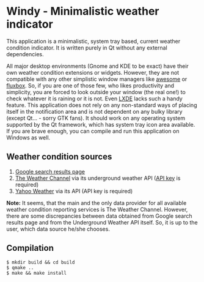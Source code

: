 Windy - Minimalistic weather indicator
======================================

This application is a minimalistic, system tray based, current weather condition indicator. It is
written purely in Qt without any external dependencies.

All major desktop environments (Gnome and KDE to be exact) have their own weather condition
extensions or widgets. However, they are not compatible with any other simplistic window managers
like [awesome](http://awesome.naquadah.org/) or [fluxbox](http://fluxbox.org/). So, if you are one
of those few, who likes productivity and simplicity, you are forced to look outside your window
(the real one!) to check whatever it is raining or it is not. Even [LXDE](http://lxde.org/) lacks
such a handy feature. This application does not rely on any non-standard ways of placing itself in
the notification area and is not dependent on any bulky library (except Qt... - sorry GTK fans).
It should work on any operating system supported by the Qt framework, which has system tray icon
area available. If you are brave enough, you can compile and run this application on Windows as
well.


Weather condition sources
-------------------------

1. [Google search results page](https://www.google.com/search?q=weather)
2. [The Weather Channel](http://www.weather.com/) via its underground weather API ([API
	 key](http://www.wunderground.com/weather/api) is required)
3. [Yahoo Weather](https://weather.yahoo.com/) via its API (API key is required)

**Note:** It seems, that the main and the only data provider for all available weather condition
reporting services is The Weather Channel. However, there are some discrepancies between data
obtained from Google search results page and from the Underground Weather API itself. So, it is up
to the user, which data source he/she chooses.


Compilation
-----------

	$ mkdir build && cd build
	$ qmake ..
	$ make && make install
